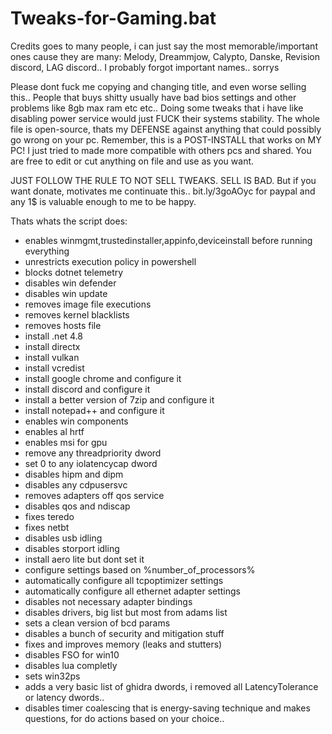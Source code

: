 # Tweaks-for-Gaming.bat

Credits goes to many people, i can just say the most memorable/important ones cause they are many: 
Melody, Dreammjow, Calypto, Danske, Revision discord, LAG discord.. I probably forgot important names.. sorrys

Please dont fuck me copying and changing title, and even worse selling this..
People that buys shitty usually have bad bios settings and other problems like 8gb max ram etc etc..
Doing some tweaks that i have like disabling power service would just FUCK their systems stability.
The whole file is open-source, thats my DEFENSE against anything that could possibly go wrong on your pc.
Remember, this is a POST-INSTALL that works on MY PC!
I just tried to made more compatible with others pcs and shared.
You are free to edit or cut anything on file and use as you want.

JUST FOLLOW THE RULE TO NOT SELL TWEAKS.
SELL IS BAD. But if you want donate, motivates me continuate this.. 
bit.ly/3goAOyc for paypal and any 1$ is valuable enough to me to be happy.

Thats whats the script does:
- enables winmgmt,trustedinstaller,appinfo,deviceinstall before running everything
- unrestricts execution policy in powershell
- blocks dotnet telemetry
- disables win defender
- disables win update
- removes image file executions
- removes kernel blacklists
- removes hosts file
- install .net 4.8
- install directx
- install vulkan
- install vcredist
- install google chrome and configure it
- install discord and configure it
- install a better version of 7zip and configure it
- install notepad++ and configure it
- enables win components
- enables al hrtf
- enables msi for gpu
- remove any threadpriority dword
- set 0 to any iolatencycap dword
- disables hipm and dipm
- disables any cdpusersvc
- removes adapters off qos service
- disables qos and ndiscap
- fixes teredo
- fixes netbt
- disables usb idling
- disables storport idling
- install aero lite but dont set it
- configure settings based on %number_of_processors%
- automatically configure all tcpoptimizer settings
- automatically configure all ethernet adapter settings
- disables not necessary adapter bindings
- disables drivers, big list but most from adams list
- sets a clean version of bcd params
- disables a bunch of security and mitigation stuff
- fixes and improves memory (leaks and stutters)
- disables FSO for win10
- disables lua completly
- sets win32ps
- adds a very basic list of ghidra dwords, i removed all LatencyTolerance or latency dwords..
- disables timer coalescing that is energy-saving technique
and makes questions, for do actions based on your choice..
